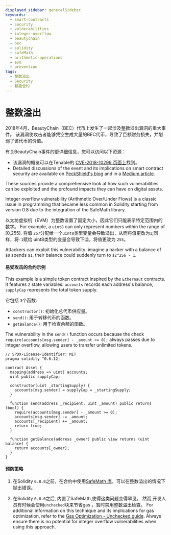 ```yaml
---
displayed_sidebar: generalSidebar
keywords:
  - smart-contracts
  - security
  - vulnerabilities
  - integer-overflow
  - beautychain
  - bec
  - solidity
  - safeMath
  - arithmetic-operations
  - evm
  - prevention
tags:
  - 整数溢出
  - Security
  - 智能合约
---
```


# 整数溢出

2018年4月，BeautyChain（BEC）代币上发生了一起涉及整数溢出漏洞的重大事件。 该漏洞使攻击者能够凭空生成大量的BEC代币，导致了巨额财务损失，并削弱了该代币的价值。

有关BeautyChain事件的更详细信息，您可以访问以下资源：

- 该漏洞的概览可以在Tenable的 [CVE-2018-10299 页面上](https://www.tenable.com/cve/CVE-2018-10299)找到。
- Detailed discussions of the event and its implications on smart contract security are available on [PeckShield's blog](https://peckshield.com/2018/04/22/batchOverflow/) and in a [Medium article](https://medium.com/secbit-media/a-disastrous-vulnerability-found-in-smart-contracts-of-beautychain-bec-dbf24ddbc30e).

These sources provide a comprehensive look at how such vulnerabilities can be exploited and the profound impacts they can have on digital assets.

Integer overflow vulnerability (Arithmetic Over/Under Flows) is a classic issue in programming that became less common in Solidity starting from version 0.8 due to the integration of the SafeMath library.

以太坊虚拟机（EVM）为整数设置了固定大小，因此它们只能表示特定范围内的数字。 For example, a `uint8` can only represent numbers within the range of [0,255]. 将值 `257`分配给一个`uint8`类型变量会导致溢出，从而将值更改为`1`;同样，将`-1`赋给 uint8类型的变量会导致下溢，将值更改为 `255`。

Attackers can exploit this vulnerability: imagine a hacker with a balance of `$0` spends `$1`, their balance could suddenly turn to `$2^256 - 1`.

#### 易受攻击的合约示例

This example is a simple token contract inspired by the `Ethernaut` contracts. It features `2` state variables: `accounts` records each address's balance, `supplyCap` represents the total token supply.

它包括 `3`个函数:

- `constructor()`: 初始化总代币供应量。
- `send()`: 用于转移代币的函数。
- `getBalance()`: 用于检查余额的函数。

The vulnerability in the `send()` function occurs because the check `require(accounts[msg.sender] - _amount >= 0);` always passes due to integer overflow, allowing users to transfer unlimited tokens.

```solidity
// SPDX-License-Identifier: MIT
pragma solidity ^0.6.12;

contract Asset {
  mapping(address => uint) accounts;
  uint public supplyCap;

  constructor(uint _startingSupply) {
    accounts[msg.sender] = supplyCap = _startingSupply;
  }

  function send(address _recipient, uint _amount) public returns (bool) {
    require(accounts[msg.sender] - _amount >= 0);
    accounts[msg.sender] -= _amount;
    accounts[_recipient] += _amount;
    return true;
  }

  function getBalance(address _owner) public view returns (uint balance) {
    return accounts[_owner];
  }
}
```

#### 预防策略

1. 在Solidity `0.8.0`之前，在合约中使用[SafeMath 库](https://github.com/OpenZeppelin/openzeppelin-contracts/blob/release-v4.0/contracts/utils/math/SafeMath.sol)，可以在整数溢出的情况下抛出错误。

2. 在Solidity `0.8.0`之后, 内置了SafeMath,使得这类问题变得罕见。 然而,开发人员有时候会使用`unchecked`块来节省gas ，暂时禁用整数溢出检查。 For additional information on this technique and its implications for gas optimization, refer to the [Gas Optimization - Unchecked guide](../gas-optimization/unchecked.md). Always ensure there is no potential for integer overflow vulnerabilities when using this approach.
